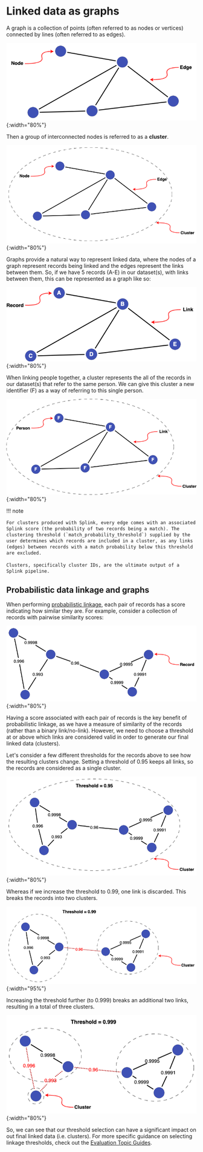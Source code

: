 # Linked data as graphs

A graph is a collection of points (often referred to as nodes or vertices) connected by lines (often referred to as edges).

![Basic Graph](../../img/clusters/basic_graph.drawio.png){:width="80%"}

Then a group of interconnected nodes is referred to as a **cluster**.

![Basic Cluster](../../img/clusters/basic_graph_cluster.drawio.png){:width="80%"}

Graphs provide a natural way to represent linked data, where the nodes of a graph represent records being linked and the edges represent the links between them. So, if we have 5 records (A-E) in our dataset(s), with links between them, this can be represented as a graph like so:

![Basic Graph - Records](../../img/clusters/basic_graph_records.drawio.png){:width="80%"}

When linking people together, a cluster represents the all of the records in our dataset(s) that refer to the same person. We can give this cluster a new identifier (F) as a way of referring to this single person.

![Basic Person Cluster](../../img/clusters/basic_graph_cluster_person.drawio.png){:width="80%"}

!!! note

    For clusters produced with Splink, every edge comes with an associated Splink score (the probability of two records being a match). The clustering threshold (`match_probability_threshold`) supplied by the user determines which records are included in a cluster, as any links (edges) between records with a match probability below this threshold are excluded.

    Clusters, specifically cluster IDs, are the ultimate output of a Splink pipeline.

## Probabilistic data linkage and graphs

When performing [probabilistic linkage](./probabilistic_vs_deterministic.md), each pair of records has a score indicating how similar they are. For example, consider a collection of records with pairwise similarity scores:

![Threshold Cluster](../../img/clusters/threshold_cluster.drawio.png){:width="80%"}

Having a score associated with each pair of records is the key benefit of probabilistic linkage, as we have a measure of similarity of the records (rather than a binary link/no-link). However, we need to choose a threshold at or above which links are considered valid in order to generate our final linked data (clusters).

Let's consider a few different thresholds for the records above to see how the resulting clusters change. Setting a threshold of 0.95 keeps all links, so the records are considered as a single cluster.

![Threshold Cluster](../../img/clusters/threshold_cluster_low.drawio.png){:width="80%"}

Whereas if we increase the threshold to 0.99, one link is discarded. This breaks the records into two clusters.

![Threshold Cluster](../../img/clusters/threshold_cluster_medium.drawio.png){:width="95%"}

Increasing the threshold further (to 0.999) breaks an additional two links, resulting in a total of three clusters.

![Threshold Cluster](../../img/clusters/threshold_cluster_high.drawio.png){:width="80%"}

So, we can see that our threshold selection can have a significant impact on out final linked data (i.e. clusters). For more specific guidance on selecting linkage thresholds, check out the [Evaluation Topic Guides](../evaluation/overview.md).